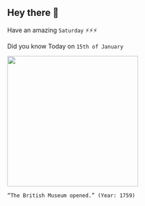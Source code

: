 ## Hey there 👋
Have an amazing `Saturday` ⚡⚡⚡

Did you know Today on `15th of January`
 
 [<img src="https://upload.wikimedia.org/wikipedia/commons/f/f2/Sir_Hans_Sloane%2C_an_engraving_from_a_portrait_by_T._Murray.jpg" width="300" />](http://en.wikipedia.org/wiki/British_Museum) 
 ```
“The British Museum opened.” (Year: 1759)
```
